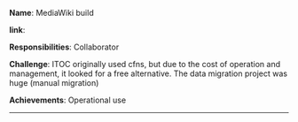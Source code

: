 **Name**: MediaWiki build

**link**:

**Responsibilities**: Collaborator

**Challenge**: ITOC originally used cfns, but due to the cost of operation and management, it looked for a free alternative. The data migration project was huge (manual migration)

**Achievements**: Operational use

---